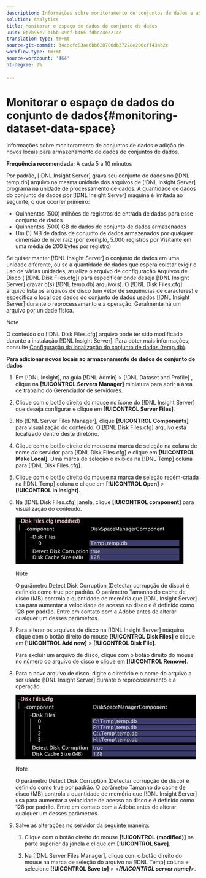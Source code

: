 ```yaml
---
description: Informações sobre monitoramento de conjuntos de dados e adição de novos locais para armazenamento de dados de conjuntos de dados.
solution: Analytics
title: Monitorar o espaço de dados do conjunto de dados
uuid: 0b7b95e7-b1bb-49cf-b465-fdbdc4ee214e
translation-type: tm+mt
source-git-commit: 34cdcfc83ae6bb620706db37228e200cff43ab2c
workflow-type: tm+mt
source-wordcount: '464'
ht-degree: 2%

---
```



# Monitorar o espaço de dados do conjunto de dados{#monitoring-dataset-data-space}

Informações sobre monitoramento de conjuntos de dados e adição de novos locais para armazenamento de dados de conjuntos de dados.

**Frequência recomendada:** A cada 5 a 10 minutos

Por padrão, [!DNL Insight Server] grava seu conjunto de dados no [!DNL temp.db] arquivo na mesma unidade dos arquivos de [!DNL Insight Server] programa na unidade de processamento de dados. A quantidade de dados do conjunto de dados por [!DNL Insight Server] máquina é limitada ao seguinte, o que ocorrer primeiro:

* Quinhentos (500) milhões de registros de entrada de dados para esse conjunto de dados
* Quinhentos (500) GB de dados de conjunto de dados armazenados
* Um (1) MB de dados de conjunto de dados armazenados por qualquer dimensão de nível raiz (por exemplo, 5.000 registros por Visitante em uma média de 200 bytes por registro)

Se quiser manter [!DNL Insight Server] o conjunto de dados em uma unidade diferente, ou se a quantidade de dados que espera coletar exigir o uso de várias unidades, atualize o arquivo de configuração Arquivos de Disco ( [!DNL Disk Files.cfg]) para especificar onde deseja [!DNL Insight Server] gravar o(s) [!DNL temp.db] arquivo(s). O [!DNL Disk Files.cfg] arquivo lista os arquivos de disco (um vetor de sequências de caracteres) e especifica o local dos dados do conjunto de dados usados [!DNL Insight Server] durante o reprocessamento e a operação. Geralmente há um arquivo por unidade física.

>[!NOTE]
>
>O conteúdo do [!DNL Disk Files.cfg] arquivo pode ter sido modificado durante a instalação [!DNL Insight Server]. Para obter mais informações, consulte [Configuração da localização do conjunto de dados (temp.db)](../../../../home/c-inst-svr/c-install-ins-svr/t-install-proc-inst-svr-dpu/t-cfg-loc-dtst.md#task-f645eefecb154e679acbb480a07c1f0e).

**Para adicionar novos locais ao armazenamento de dados do conjunto de dados**

1. Em [!DNL Insight], na guia [!DNL Admin] > [!DNL Dataset and Profile] , clique na **[!UICONTROL Servers Manager]** miniatura para abrir a área de trabalho do Gerenciador de servidores.
1. Clique com o botão direito do mouse no ícone do [!DNL Insight Server] que deseja configurar e clique em **[!UICONTROL Server Files]**.
1. No [!DNL Server Files Manager], clique **[!UICONTROL Components]** para visualização do conteúdo. O [!DNL Disk Files.cfg] arquivo está localizado dentro deste diretório.
1. Clique com o botão direito do mouse na marca de seleção na coluna de nome *do* servidor para [!DNL Disk Files.cfg] e clique em **[!UICONTROL Make Local]**. Uma marca de seleção é exibida na [!DNL Temp] coluna para [!DNL Disk Files.cfg].
1. Clique com o botão direito do mouse na marca de seleção recém-criada na [!DNL Temp] coluna e clique em **[!UICONTROL Open]** > **[!UICONTROL in Insight]**.
1. Na [!DNL Disk Files.cfg] janela, clique **[!UICONTROL component]** para visualização do conteúdo.

   ![Informações da etapa](assets/cfg_diskfiles_examplevalues.png)

   >[!NOTE]
   >
   >O parâmetro Detect Disk Corruption (Detectar corrupção de disco) é definido como true por padrão. O parâmetro Tamanho do cache de disco (MB) controla a quantidade de memória que [!DNL Insight Server] usa para aumentar a velocidade de acesso ao disco e é definido como 128 por padrão. Entre em contato com a Adobe antes de alterar qualquer um desses parâmetros.

1. Para alterar os arquivos de disco na [!DNL Insight Server] máquina, clique com o botão direito do mouse **[!UICONTROL Disk Files]** e clique em **[!UICONTROL Add new]** > **[!UICONTROL Disk File]**.

   Para excluir um arquivo de disco, clique com o botão direito do mouse no número do arquivo de disco e clique em **[!UICONTROL Remove]**.

1. Para o novo arquivo de disco, digite o diretório e o nome do arquivo a ser usado [!DNL Insight Server] durante o reprocessamento e a operação.

   ![Informações da etapa](assets/cfg_diskfiles_exampleNewValues.png)

   >[!NOTE]
   >
   >O parâmetro Detect Disk Corruption (Detectar corrupção de disco) é definido como true por padrão. O parâmetro Tamanho do cache de disco (MB) controla a quantidade de memória que [!DNL Insight Server] usa para aumentar a velocidade de acesso ao disco e é definido como 128 por padrão. Entre em contato com a Adobe antes de alterar qualquer um desses parâmetros.

1. Salve as alterações no servidor da seguinte maneira:

   1. Clique com o botão direito do mouse **[!UICONTROL (modified)]** na parte superior da janela e clique em **[!UICONTROL Save]**.

   1. Na [!DNL Server Files Manager], clique com o botão direito do mouse na marca de seleção do arquivo na [!DNL Temp] coluna e selecione **[!UICONTROL Save to]** > *&lt;**[!UICONTROL server name]**>*.

